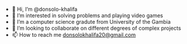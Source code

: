 - 👋 Hi, I’m @donsolo-khalifa
- 👀 I’m interested in solving problems and playing video games
- 🌱 I’m a computer science gradute from University of the Gambia
- 💞️ I’m looking to collaborate on different degrees of complex projects
- 📫 How to reach me donsolokhalifa20@gmail.com

<!---
donsolo-khalifa/donsolo-khalifa is a ✨ special ✨ repository because its `README.md` (this file) appears on your GitHub profile.
You can click the Preview link to take a look at your changes.
--->
